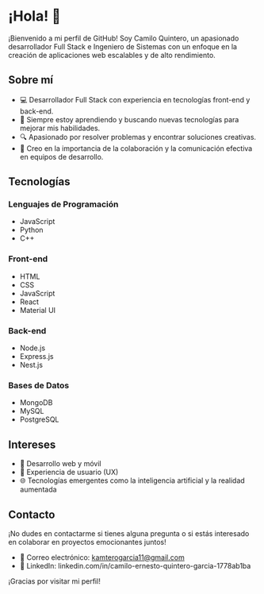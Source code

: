 # ¡Hola! 👋

¡Bienvenido a mi perfil de GitHub! Soy Camilo Quintero, un apasionado desarrollador Full Stack e Ingeniero de Sistemas con un enfoque en la creación de aplicaciones web escalables y de alto rendimiento.

## Sobre mí

- 💻 Desarrollador Full Stack con experiencia en tecnologías front-end y back-end.
- 🌱 Siempre estoy aprendiendo y buscando nuevas tecnologías para mejorar mis habilidades.
- 🔍 Apasionado por resolver problemas y encontrar soluciones creativas.
- 🤝 Creo en la importancia de la colaboración y la comunicación efectiva en equipos de desarrollo.

## Tecnologías

### Lenguajes de Programación

- JavaScript
- Python
- C++

### Front-end

- HTML
- CSS
- JavaScript
- React
- Material UI

### Back-end

- Node.js
- Express.js
- Nest.js

### Bases de Datos

- MongoDB
- MySQL
- PostgreSQL

## Intereses

- 🚀 Desarrollo web y móvil
- 📱 Experiencia de usuario (UX)
- 🌐 Tecnologías emergentes como la inteligencia artificial y la realidad aumentada

## Contacto

¡No dudes en contactarme si tienes alguna pregunta o si estás interesado en colaborar en proyectos emocionantes juntos!

- 📧 Correo electrónico: kamterogarcia11@gmail.com
- 💬 LinkedIn: linkedin.com/in/camilo-ernesto-quintero-garcia-1778ab1ba


¡Gracias por visitar mi perfil!
